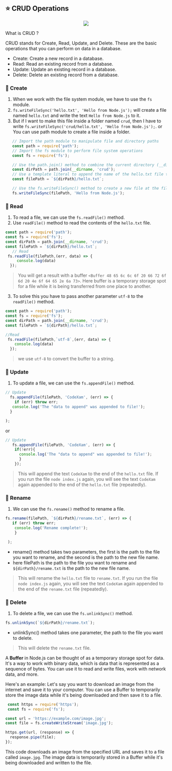 ## ⭐ CRUD Operations

  <p align="center">
      <img style={{ position: "relative" ,opacity: 1 ,borderRadius: "10px" ,overflow: "hidden" , marginTop:"20px" , marginBottom: "20px"}}
          src="https://media.giphy.com/media/l4KhMR4p58zFZZlSg/giphy.gif"/>
    </p>


 <h12 className ="font-bold text-2xl sm:text-4xl text-gray-800 dark:text-gray-400 align-left mt-8">
 What is CRUD ?
 </h12>

<p className="text-xl sm:text-2xl text-gray-800 dark:text-gray-400 align-left mt-8">
  CRUD stands for Create, Read, Update, and Delete. These are the basic operations that you can perform on data in a database.

- Create: Create a new record in a database.
- Read: Read an existing record from a database.
- Update: Update an existing record in a database.
- Delete: Delete an existing record from a database.

### 📝 Create

1. When we work with the file system module, we have to use the `fs` module.
2. `fs.writeFileSync('hello.txt', 'Hello from Node.js');` will create a file named `hello.txt` and write the
   text `Hello from Node.js` to it.
3. But if I want to make this file inside a folder named `crud`, then I have to
   write `fs.writeFileSync('crud/hello.txt', 'Hello from Node.js');`. or You can use path module to create a file inside
   a folder.

```js
   // Import the path module to manipulate file and directory paths
   const path = require('path');
   // Import the fs module to perform file system operations
   const fs = require('fs');

   // Use the path.join() method to combine the current directory (__dirname) and the name of the crud folder into a single path
   const dirPath = path.join(__dirname, 'crud');
   // Use a template literal to append the name of the hello.txt file to the dirPath variable and store the result in filePath
   const filePath = `${dirPath}/hello.txt`;

   // Use the fs.writeFileSync() method to create a new file at the filePath location and write a string of text to it
   fs.writeFileSync(filePath, 'Hello from Node.js');
```

### 📝 Read

1. To read a file, we can use the `fs.readFile()` method.
2. Use `readFile()` method to read the contents of the `hello.txt` file.

```js
const path = require('path');
const fs = require('fs');
const dirPath = path.join(__dirname, 'crud');
const filePath = `${dirPath}/hello.txt`;
   // Read
 fs.readFile(filePath,(err, data) => {
     console.log(data)
  });
```

> You will get a result with a buffer `<Buffer 48 65 6c 6c 6f 20 66 72 6f 6d 20 4e 6f 64 65 2e 6a 73>`. Here buffer is a temporary storage spot for a file while it is being transferred from one place to another.

3. To solve this you have to pass another parameter `utf-8` to the `readFile()` method.

```js
const path = require('path');
const fs = require('fs');
const dirPath = path.join(__dirname, 'crud');
const filePath = `${dirPath}/hello.txt`;

//Read
 fs.readFile(filePath,`utf-8`,(err, data) => {
    console.log(data)
  });
```

> we use `utf-8` to convert the buffer to a string.

### 📝 Update

1. To update a file, we can use the `fs.appendFile()` method.

```js
// Update
  fs.appendFile(filePath, 'CodeXam', (err) => {
    if (err) throw err;
   console.log('The "data to append" was appended to file!');
  }

);

```

or

```js
// Update
   fs.appendFile(filePath, 'CodeXam', (err) => {
    if(!err){
      console.log('The "data to append" was appended to file!');
      }
    });
```

> This will append the text `CodeXam` to the end of the `hello.txt` file.
> If you run the file `node index.js` again, you will see the text `CodeXam` again appended to the end of the `hello.txt` file (repeatedly).

### 📝 Rename

1. We can use the `fs.rename()` method to rename a file.

```js
fs.rename(filePath, `${dirPath}/rename.txt`, (err) => {
   if (err) throw err;
    console.log('Rename complete!');
    }

 );
```

- rename() method takes two parameters, the first is the path to the file you want to rename, and the second is the path
  to the new file name.
- here filePath is the path to the file you want to rename and `${dirPath}/rename.txt` is the path to the new file name.

> This will rename the `hello.txt` file to `rename.txt`.
> If you run the file `node index.js` again, you will see the text `CodeXam` again appended to the end of the `rename.txt` file (repeatedly).

### 📝 Delete

1. To delete a file, we can use the `fs.unlinkSync()` method.

```js
fs.unlinkSync(`${dirPath}/rename.txt`);
```

- unlinkSync() method takes one parameter, the path to the file you want to delete.

> This will delete the `rename.txt` file.



A **Buffer** in Node.js can be thought of as a temporary storage spot for data. It's a way to work with binary data,
which is data that is represented as a sequence of bytes. You can use it to read and write files, work with network
data, and more.

Here's an example: Let's say you want to download an image from the internet and save it to your computer. You can use a
Buffer to temporarily store the image data while it's being downloaded and then save it to a file.

```javascript
 const https = require('https');
 const fs = require('fs');

const url = 'https://example.com/image.jpg';
const file = fs.createWriteStream('image.jpg');

https.get(url, (response) => {
  response.pipe(file);
});
```

This code downloads an image from the specified URL and saves it to a file called `image.jpg`. The image data is
temporarily stored in a Buffer while it's being downloaded and written to the file.
